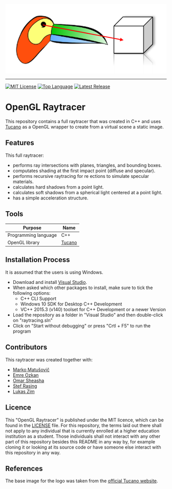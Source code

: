 <img src=img/opengl_raytracer_logo.png alt="OpenGL Raytracer" width="507" height="216">

--------------------------------------------------------------------------------
[![MIT License](https://img.shields.io/badge/license-MIT-green.svg)](https://github.com/johanneshagspiel/opengl-raytracer/LICENSE.md)
[![Top Language](https://img.shields.io/github/languages/top/johanneshagspiel/opengl-raytracer)](https://github.com/johanneshagspiel/opengl-raytracer)
[![Latest Release](https://img.shields.io/github/v/release/johanneshagspiel/opengl-raytracer)](https://github.com/johanneshagspiel/opengl-raytracer/releases/)

# OpenGL Raytracer

This repository contains a full raytracer that was created in C++ and uses [Tucano](https://www.lcg.ufrj.br/tucano/) as a OpenGL wrapper to create from a virtual scene a static image. 

## Features

This full raytracer:

- performs ray intersections with planes, triangles, and bounding boxes.
- computates shading at the first impact point (diffuse and specular).
- performs recursive raytracing for re ections to simulate specular materials.
- calculates hard shadows from a point light.
- calculates soft shadows from a spherical light centered at a point light.
- has a simple acceleration structure.

## Tools

| Purpose                | Name                                                                                                            |
|------------------------|-----------------------------------------------------------------------------------------------------------------|
| Programming language   | C++                                                                                           |
| OpenGL library         | [Tucano](https://www.lcg.ufrj.br/tucano/)                                                                                                      |

## Installation Process

It is assumed that the users is using Windows. 

- Download and install [Visual Studio](https://visualstudio.microsoft.com/).
- When asked which other packages to install, make sure to tick the following options:
  - C++ CLI Support
  - Windows 10 SDK for Desktop C++ Development
  - VC++ 2015.3 (v140) toolset for C++ Development or a newer Version
- Load the repository as a folder in "Visual Studio" and then double-click on "raytracing.sln"
- Click on "Start without debugging" or press "Crtl + F5" to run the program

## Contributors

This raytracer was created together with:

- [Marko Matušovič](https://github.com/MMarko333)
- [Emre Ozkan](https://github.com/emre6943)
- [Omar Sheasha](https://github.com/osheasha)
- [Stef Rasing](https://github.com/stefstef00)
- [Lukas Zim](https://github.com/LukasZim)

## Licence

This "OpenGL Raytracer" is published under the MIT licence, which can be found in the [LICENSE](LICENSE) file. For this repository, the terms laid out there shall not apply to any individual that is currently enrolled at a higher education institution as a student. Those individuals shall not interact with any other part of this repository besides this README in any way by, for example cloning it or looking at its source code or have someone else interact with this repository in any way.

## References

The base image for the logo was taken from the [official Tucano website](https://www.lcg.ufrj.br/tucano/tucano.png). 

